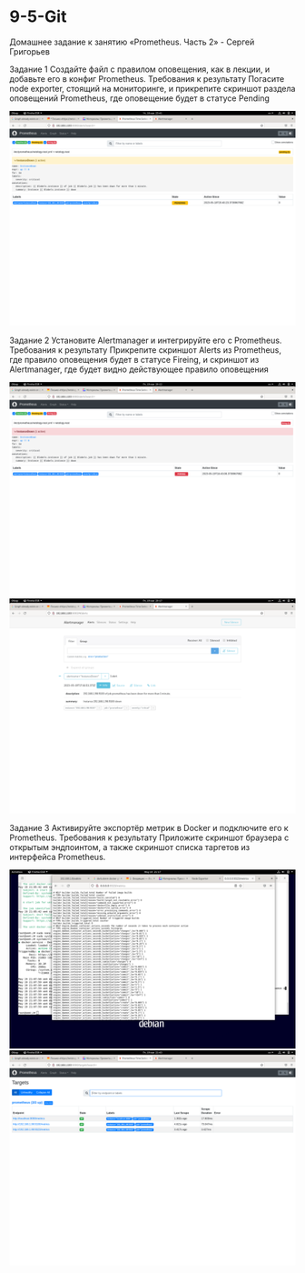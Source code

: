 # 9-5-Git

Домашнее задание к занятию «Prometheus. Часть 2» - Сергей Григорьев

Задание 1
Создайте файл с правилом оповещения, как в лекции, и добавьте его в конфиг Prometheus.
Требования к результату
Погасите node exporter, стоящий на мониторинге, и прикрепите скриншот раздела оповещений Prometheus, где оповещение будет в статусе Pending

![1-1](https://github.com/SG-netology/9-5-Git/blob/main/1-1.png)

Задание 2
Установите Alertmanager и интегрируйте его с Prometheus.
Требования к результату
Прикрепите скриншот Alerts из Prometheus, где правило оповещения будет в статусе Fireing, и скриншот из Alertmanager, где будет видно действующее правило оповещения

![2-2](https://github.com/SG-netology/9-5-Git/blob/main/2-2.png)
![2-3](https://github.com/SG-netology/9-5-Git/blob/main/2-3.png)

Задание 3
Активируйте экспортёр метрик в Docker и подключите его к Prometheus.
Требования к результату
Приложите скриншот браузера с открытым эндпоинтом, а также скриншот списка таргетов из интерфейса Prometheus.

![3-1](https://github.com/SG-netology/9-5-Git/blob/main/3-1.png)
![3-2](https://github.com/SG-netology/9-5-Git/blob/main/3-2.png)
